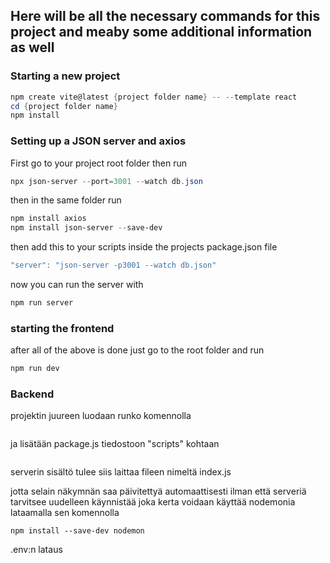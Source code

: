 ## Here will be all the necessary commands for this project and meaby some additional information as well

### Starting a new project

```powershell
npm create vite@latest {project folder name} -- --template react
cd {project folder name}
npm install
```

### Setting up a JSON server and axios

First go to your project root folder then run 

```powershell
npx json-server --port=3001 --watch db.json
```

then in the same folder run 

```powershell
npm install axios
npm install json-server --save-dev
```

then add this to your scripts inside the projects package.json file

```powershell
"server": "json-server -p3001 --watch db.json"
```

now you can run the server with

```powershell
npm run server
```

### starting the frontend 

after all of the above is done just go to the root folder and run
```powershell
npm run dev
```
### Backend

projektin juureen luodaan runko komennolla 

```npm init
```
ja lisätään package.js tiedostoon "scripts" kohtaan 

```"start":"node index.js"
```
serverin sisältö tulee siis laittaa fileen nimeltä  index.js

jotta selain näkymnän saa päivitettyä automaattisesti ilman että
serveriä tarvitsee uudelleen käynnistää joka kerta voidaan käyttää nodemonia lataamalla sen komennolla

```
npm install --save-dev nodemon
```

.env:n lataus
```npm install dotenv
```
